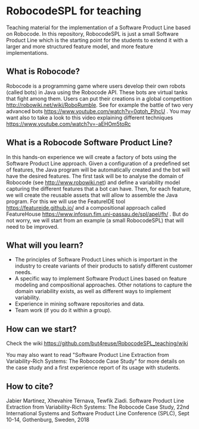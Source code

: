 # RobocodeSPL for teaching
Teaching material for the implementation of a Software Product Line based on Robocode.
In this repository, RobocodeSPL is just a small Software Product Line which is the starting point for the students to extend it with a larger and more structured feature model, and more feature implementations.

## What is Robocode?
Robocode is a programming game where users develop their own robots (called bots) in Java using the Robocode API. These bots are virtual tanks that fight among them. Users can put their creations in a global competition http://robowiki.net/wiki/RoboRumble. See for example the battle of two very advanced bots https://www.youtube.com/watch?v=0qtoh_PjhcU . You may want also to take a look to this video explaining different techniques https://www.youtube.com/watch?v=-aEHOm5toRc

## What is a Robocode Software Product Line?
In this hands-on experience we will create a factory of bots using the Software Product Line approach. Given a configuration of a predefined set of features, the Java program will be automatically created and the bot will have the desired features. The first task will be to analyse the domain of Robocode (see http://www.robowiki.net) and define a variability model capturing the different features that a bot can have. Then, for each feature, we will create the reusable assets that will allow to assemble the Java program. For this we will use the FeatureIDE tool https://featureide.github.io/ and a compositional approach called FeatureHouse https://www.infosun.fim.uni-passau.de/spl/apel/fh/ . But do not worry, we will start from an example (a small RobocodeSPL) that will need to be improved.

## What will you learn?
- The principles of Software Product Lines which is important in the industry to create variants of their products to satisfy different customer needs.
- A specific way to implement Software Product Lines based on feature modeling and compositional approaches. Other notations to capture the domain variability exists, as well as different ways to implement variability.
- Experience in mining software repositories and data.
- Team work (if you do it within a group).

## How can we start?
Check the wiki https://github.com/but4reuse/RobocodeSPL_teaching/wiki

You may also want to read "Software Product Line Extraction from Variability-Rich Systems: The Robocode Case Study" for more details on the case study and a first experience report of its usage with students.

## How to cite?
Jabier Martinez, Xhevahire Tërnava, Tewfik Ziadi. Software Product Line Extraction from Variability-Rich Systems: The Robocode Case Study, 22nd International Systems and Software Product Line Conference (SPLC), Sept 10-14, Gothenburg, Sweden, 2018
